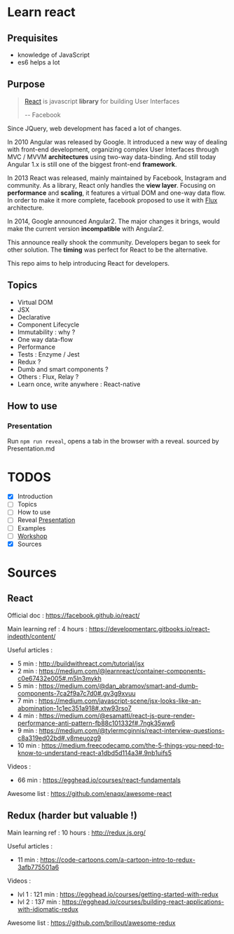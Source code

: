 # Learn react

## Prequisites

- knowledge of JavaScript
- es6 helps a lot

## Purpose

> [React](https://facebook.github.io/react/) is javascript **library** for building User Interfaces
>
> -- Facebook

Since JQuery, web development has faced a lot of changes.

In 2010 Angular was released by Google.
It introduced a new way of dealing with front-end development, organizing complex User Interfaces through MVC / MVVM **architectures** using two-way data-binding.
And still today Angular 1.x is still one of the biggest front-end **framework**.

In 2013 React was released, mainly maintained by Facebook, Instagram and community.
As a library, React only handles the **view layer**. Focusing on **performance** and **scaling**, it features a virtual DOM and one-way data flow.
In order to make it more complete, facebook proposed to use it with [Flux](https://code-cartoons.com/a-cartoon-guide-to-flux-6157355ab207#.zayn2ojof) architecture.

In 2014, Google announced Angular2. The major changes it brings, would make the current version **incompatible** with Angular2.

This announce really shook the community. Developers began to seek for other solution. The **timing** was perfect for React to be the alternative.

This repo aims to help introducing React for developers.

## Topics

* Virtual DOM
* JSX
* Declarative
* Component Lifecycle
* Immutability : why ?
* One way data-flow
* Performance
* Tests : Enzyme / Jest
* Redux ?
* Dumb and smart components ?
* Others : Flux, Relay ?
* Learn once, write anywhere : React-native

## How to use

### Presentation

Run `npm run reveal`, opens a tab in the browser with a reveal. sourced by Presentation.md

# TODOS

- [x] Introduction
- [ ] Topics
- [ ] How to use
- [ ] Reveal [Presentation](Presentation.md)
- [ ] Examples
- [ ] [Workshop](docs/Workshop.md)
- [x] Sources

# Sources

## React

Official doc : https://facebook.github.io/react/

Main learning ref : 4 hours : https://developmentarc.gitbooks.io/react-indepth/content/

Useful articles :
- 5 min : http://buildwithreact.com/tutorial/jsx
- 2 min : https://medium.com/@learnreact/container-components-c0e67432e005#.m5ln3mykh
- 5 min : https://medium.com/@dan_abramov/smart-and-dumb-components-7ca2f9a7c7d0#.gv3g9xvuu
- 7 min : https://medium.com/javascript-scene/jsx-looks-like-an-abomination-1c1ec351a918#.xtw93rso7
- 4 min : https://medium.com/@esamatti/react-js-pure-render-performance-anti-pattern-fb88c101332f#.7ngk35ww6
- 9 min : https://medium.com/@tylermcginnis/react-interview-questions-c8a319ed02bd#.v8meuozg9
- 10 min : https://medium.freecodecamp.com/the-5-things-you-need-to-know-to-understand-react-a1dbd5d114a3#.9nb1uifs5

Videos :
- 66 min : https://egghead.io/courses/react-fundamentals

Awesome list : https://github.com/enaqx/awesome-react

## Redux (harder but valuable !)

Main learning ref : 10 hours : http://redux.js.org/

Useful articles :

- 11 min : https://code-cartoons.com/a-cartoon-intro-to-redux-3afb775501a6

Videos :
- lvl 1 : 121 min : https://egghead.io/courses/getting-started-with-redux
- lvl 2 : 137 min : https://egghead.io/courses/building-react-applications-with-idiomatic-redux

Awesome list : https://github.com/brillout/awesome-redux
